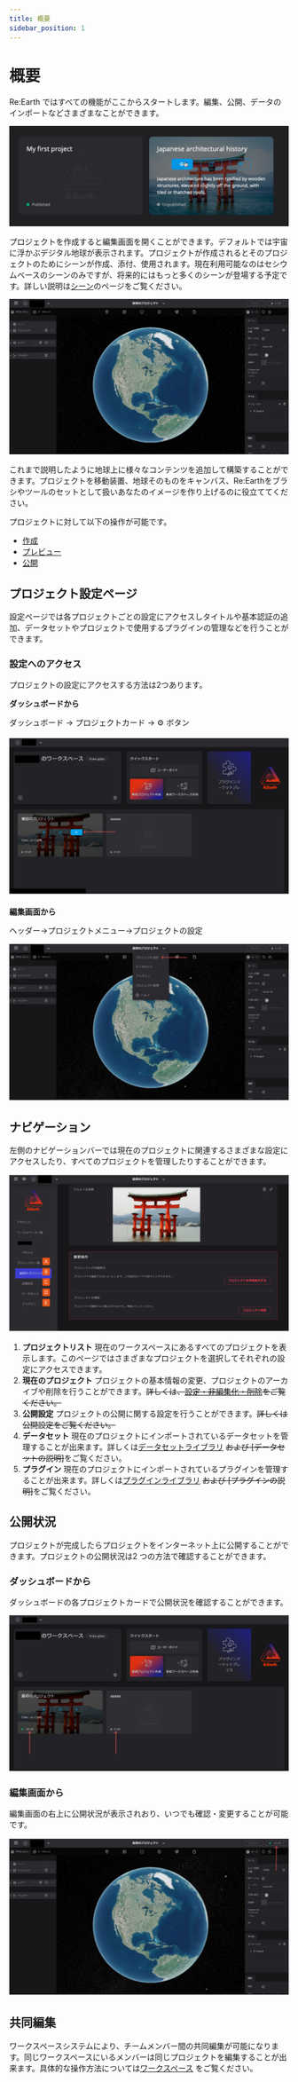 ```yaml
---
title: 概要
sidebar_position: 1
---
```


# 概要

Re:Earth ではすべての機能がここからスタートします。編集、公開、データのインポートなどさまざまなことができます。

![Untitled](./img/Untitled.png)

プロジェクトを作成すると編集画面を開くことができます。デフォルトでは宇宙に浮かぶデジタル地球が表示されます。プロジェクトが作成されるとそのプロジェクトのためにシーンが作成、添付、使用されます。現在利用可能なのはセシウムベースのシーンのみですが、将来的にはもっと多くのシーンが登場する予定です。詳しい説明は[シーン](docs.reearth.io/i18n/ja/docusaurus-plugin-content-docs-user-manual/current/project-and-workspace/scene/overview.md)のページをご覧ください。

![2023-05-21_13h58_10.png](./img/2023-05-21_13h58_10.png)

これまで説明したように地球上に様々なコンテンツを追加して構築することができます。プロジェクトを移動装置、地球そのものをキャンバス、Re:Earthをブラシやツールのセットとして扱いあなたのイメージを作り上げるのに役立ててください。

プロジェクトに対して以下の操作が可能です。

- [作成](../create-a-new-project/create-a-new-project.md)
- [プレビュー](../public-settings/public-settings.md)
- [公開](../settings-archiving-and-deleting/settings-archiving-and-deleting.md)

## プロジェクト設定ページ

設定ページでは各プロジェクトごとの設定にアクセスしタイトルや基本認証の追加、データセットやプロジェクトで使用するプラグインの管理などを行うことができます。

### 設定へのアクセス

プロジェクトの設定にアクセスする方法は2つあります。

**ダッシュボードから**

ダッシュボード → プロジェクトカード → ⚙️ ボタン

![Group 40.png](./img/Group_40.png)

**編集画面から**

ヘッダー→プロジェクトメニュー→プロジェクトの設定

![Group 41.png](./img/Group_41.png)

## ナビゲーション

左側のナビゲーションバーでは現在のプロジェクトに関連するさまざまな設定にアクセスしたり、すべてのプロジェクトを管理したりすることができます。

![Group 42.png](./img/Group_42.png)

1. **プロジェクトリスト** 現在のワークスペースにあるすべてのプロジェクトを表示します。このページではさまざまなプロジェクトを選択してそれぞれの設定にアクセスできます。
2. **現在のプロジェクト** プロジェクトの基本情報の変更、プロジェクトのアーカイブや削除を行うことができます。~~詳しくは、[設定・非編集化・削除](https://docs.reearth.io/ja/user-manual/project-and-workspace/project/settings-archiving-and-deleting)をご覧ください。~~
3. **公開設定** プロジェクトの公開に関する設定を行うことができます。~~詳しくは公開設定をご覧ください。~~
4. **データセット** 現在のプロジェクトにインポートされているデータセットを管理することが出来ます。詳しくは[データセットライブラリ](../dataset-library/dataset-library.md) ~~および [データセットの説明]~~をご覧ください。
5. **プラグイン** 現在のプロジェクトにインポートされているプラグインを管理することが出来ます。詳しくは[プラグインライブラリ](../plugin-library/plugin-library.md) ~~および [プラグインの説明]~~をご覧ください。

## 公開状況

プロジェクトが完成したらプロジェクトをインターネット上に公開することができます。プロジェクトの公開状況は2 つの方法で確認することができます。

### **ダッシュボードから**

ダッシュボードの各プロジェクトカードで公開状況を確認することができます。

![Group 43.png](./img/Group_43.png)

### 編集画面から

編集画面の右上に公開状況が表示されおり、いつでも確認・変更することが可能です。

![Group 44.png](./img/Group_44.png)

## 共同編集

ワークスペースシステムにより、チームメンバー間の共同編集が可能になります。同じワークスペースにいるメンバーは同じプロジェクトを編集することが出来ます。具体的な操作方法については[ワークスペース](../../workspace/overview/overview.md) をご覧ください。